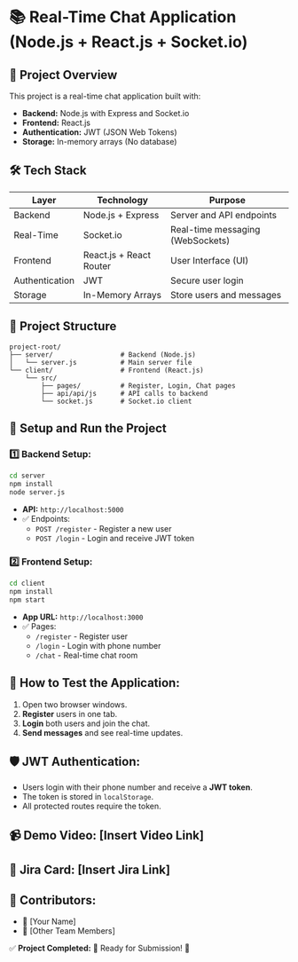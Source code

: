 # 📚 Real-Time Chat Application (Node.js + React.js + Socket.io)

## 📌 **Project Overview**
This project is a real-time chat application built with:
- **Backend:** Node.js with Express and Socket.io
- **Frontend:** React.js
- **Authentication:** JWT (JSON Web Tokens)
- **Storage:** In-memory arrays (No database)

## 🛠️ **Tech Stack**
| Layer         | Technology               | Purpose                           |
|---------------|-------------------------|-----------------------------------|
| Backend       | Node.js + Express       | Server and API endpoints         |
| Real-Time     | Socket.io               | Real-time messaging (WebSockets) |
| Frontend      | React.js + React Router | User Interface (UI)              |
| Authentication| JWT                    | Secure user login                |
| Storage       | In-Memory Arrays       | Store users and messages         |

## 📂 **Project Structure**
```
project-root/
├── server/                 # Backend (Node.js)
│   └── server.js           # Main server file
└── client/                 # Frontend (React.js)
    └── src/
        ├── pages/          # Register, Login, Chat pages
        ├── api/api/js      # API calls to backend
        └── socket.js       # Socket.io client
```

## 🚀 **Setup and Run the Project**
### 1️⃣ **Backend Setup:**
```bash
cd server
npm install
node server.js
```
- **API:** `http://localhost:5000`
- ✅ Endpoints:
  - `POST /register` - Register a new user
  - `POST /login` - Login and receive JWT token

### 2️⃣ **Frontend Setup:**
```bash
cd client
npm install
npm start
```
- **App URL:** `http://localhost:3000`
- ✅ Pages:
  - `/register` - Register user
  - `/login` - Login with phone number
  - `/chat` - Real-time chat room

## 🧪 **How to Test the Application:**
1. Open two browser windows.
2. **Register** users in one tab.
3. **Login** both users and join the chat.
4. **Send messages** and see real-time updates.

## 🛡️ **JWT Authentication:**
- Users login with their phone number and receive a **JWT token**.
- The token is stored in `localStorage`.
- All protected routes require the token.

## 📹 **Demo Video:** [Insert Video Link]
## 📂 **Jira Card:** [Insert Jira Link]

## 📝 **Contributors:**
- 🚀 [Your Name]
- 🎨 [Other Team Members]

✅ **Project Completed:** 🎉 Ready for Submission! 🚀

